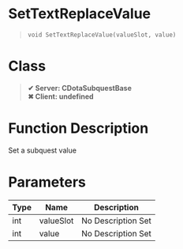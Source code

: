 # SetTextReplaceValue
> `void SetTextReplaceValue(valueSlot, value)`
# Class
> __✔ Server: CDotaSubquestBase__  
> __✖ Client: undefined__  
# Function Description
Set a subquest value
# Parameters
Type|Name|Description
--|--|--
int|valueSlot|No Description Set
int|value|No Description Set

